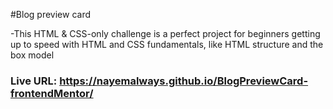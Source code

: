 #Blog preview card

-This HTML & CSS-only challenge is a perfect project for beginners getting up to speed with HTML and CSS fundamentals, like HTML structure and the box model

### Live URL: https://nayemalways.github.io/BlogPreviewCard-frontendMentor/
